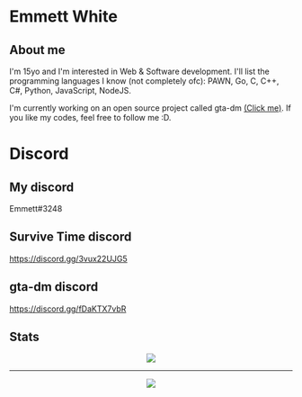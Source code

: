 # Emmett White
## About me
I'm 15yo and I'm interested in Web & Software development. I'll list the programming languages I know (not completely ofc): PAWN, Go, C, C++, C#, Python, JavaScript, NodeJS.

I'm currently working on an open source project called gta-dm [(Click me)](https://github.com/emmett-white/survive-time).
If you like my codes, feel free to follow me :D.

# Discord
## My discord
Emmett#3248

## Survive Time discord
https://discord.gg/3vux22UJG5
## gta-dm discord
https://discord.gg/fDaKTX7vbR

<h2>Stats</h2>

<p align="center">
  <img src="https://github-readme-stats.vercel.app/api?username=emmett-white&show_icons=true&theme=radical">
  <br>
  <hr>
</p>
<p align="center">
  <img src="https://github-readme-stats.vercel.app/api/top-langs/?username=emmett-white&langs_count=8&theme=radical"></p>
